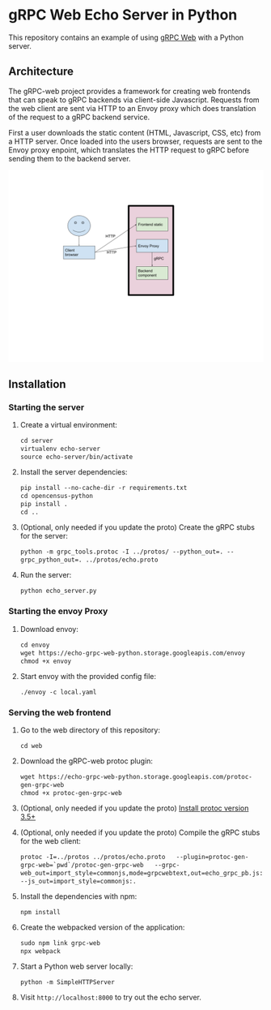 # gRPC Web Echo Server in Python

This repository contains an example of using [gRPC Web](https://github.com/grpc/grpc-web) with a Python server.

## Architecture

The gRPC-web project provides a framework for creating web frontends that can speak
to gRPC backends via client-side Javascript. Requests from the web client are sent
via HTTP to an Envoy proxy which does translation of the request to a gRPC backend service.

First a user downloads the static content (HTML, Javascript, CSS, etc) from a HTTP
server. Once loaded into the users browser, requests are sent to the Envoy proxy
enpoint, which translates the HTTP request to gRPC before sending them to the backend server.

![architecture diagram](docs/img/arch.png)

## Installation

### Starting the server

1. Create a virtual environment:

    ```shell
    cd server
    virtualenv echo-server
    source echo-server/bin/activate
    ```

1. Install the server dependencies:

    ```shell
    pip install --no-cache-dir -r requirements.txt
    cd opencensus-python
    pip install .
    cd ..
    ```

1. (Optional, only needed if you update the proto) Create the gRPC stubs for the server:

    ```shell
    python -m grpc_tools.protoc -I ../protos/ --python_out=. --grpc_python_out=. ../protos/echo.proto
    ```

1. Run the server:

    ```shell
    python echo_server.py
    ```

### Starting the envoy Proxy

1. Download envoy:

    ```shell
    cd envoy
    wget https://echo-grpc-web-python.storage.googleapis.com/envoy
    chmod +x envoy
    ```

1. Start envoy with the provided config file:

    ```shell
    ./envoy -c local.yaml
    ```

### Serving the web frontend

1. Go to the web directory of this repository:

    ```shell
    cd web
    ```

1. Download the gRPC-web protoc plugin:

    ```shell
    wget https://echo-grpc-web-python.storage.googleapis.com/protoc-gen-grpc-web
    chmod +x protoc-gen-grpc-web
    ```

1. (Optional, only needed if you update the proto) [Install protoc version 3.5+](https://github.com/protocolbuffers/protobuf#protocol-compiler-installation)

1. (Optional, only needed if you update the proto) Compile the gRPC stubs for the web client:

    ```shell
    protoc -I=../protos ../protos/echo.proto   --plugin=protoc-gen-grpc-web=`pwd`/protoc-gen-grpc-web   --grpc-web_out=import_style=commonjs,mode=grpcwebtext,out=echo_grpc_pb.js:.   --js_out=import_style=commonjs:.
    ```

1. Install the dependencies with npm:

    ```shell
    npm install
    ```

1. Create the webpacked version of the application:
    ```shell
    sudo npm link grpc-web
    npx webpack
    ```

1. Start a Python web server locally:

    ```shell
    python -m SimpleHTTPServer
    ```

1. Visit `http://localhost:8000` to try out the echo server.